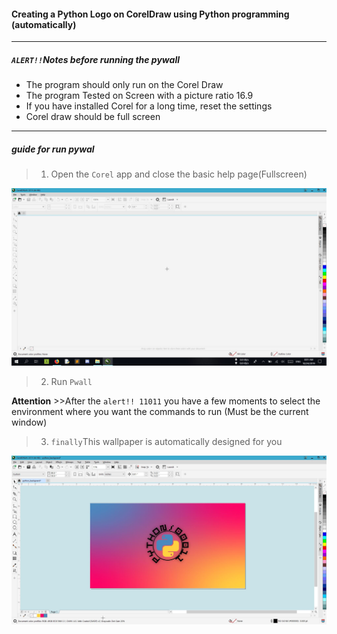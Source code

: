 #### Creating a Python Logo on CorelDraw using Python programming (automatically)
___________________________________________________________________________________________________________________________________________
##### `ALERT!!`Notes before running the pywall
  * The program should only run on the Corel Draw
  * The program Tested on Screen with a picture ratio 16.9
  * If you have installed Corel for a long time, reset the settings
  * Corel draw should be full screen
___________________________________________________________________________________________________________________________________________  
##### guide for run pywal
 
 >1. Open the `Corel` app and close the basic help page(Fullscreen)
 
 ![Philadelphia's Magic Gardens. This place was so cool!](/photos/open_corel.jpg)
 
 >2. Run `Pwall`
 
**Attention** >>After the `alert!! 11011` you have a few moments to select the environment where you want the commands to run (Must be the current window)

 >3. `finally`This wallpaper is automatically designed for you
 
 ![Philadelphia's Magic Gardens. This place was so cool!](/photos/output_pywall.jpg) 

